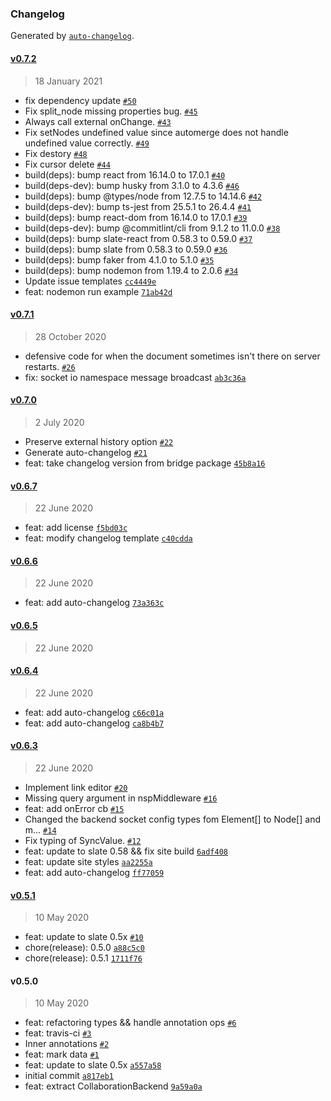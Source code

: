 ### Changelog

Generated by [`auto-changelog`](https://github.com/CookPete/auto-changelog).

#### [v0.7.2](https://github.com/cudr/slate-collaborative/compare/v0.7.1...v0.7.2)

> 18 January 2021

- fix dependency update [`#50`](https://github.com/cudr/slate-collaborative/pull/50)
- Fix split_node missing properties bug. [`#45`](https://github.com/cudr/slate-collaborative/pull/45)
- Always call external onChange. [`#43`](https://github.com/cudr/slate-collaborative/pull/43)
- Fix setNodes undefined value since automerge does not handle undefined value correctly. [`#49`](https://github.com/cudr/slate-collaborative/pull/49)
- Fix destory [`#48`](https://github.com/cudr/slate-collaborative/pull/48)
- Fix cursor delete [`#44`](https://github.com/cudr/slate-collaborative/pull/44)
- build(deps): bump react from 16.14.0 to 17.0.1 [`#40`](https://github.com/cudr/slate-collaborative/pull/40)
- build(deps-dev): bump husky from 3.1.0 to 4.3.6 [`#46`](https://github.com/cudr/slate-collaborative/pull/46)
- build(deps): bump @types/node from 12.7.5 to 14.14.6 [`#42`](https://github.com/cudr/slate-collaborative/pull/42)
- build(deps-dev): bump ts-jest from 25.5.1 to 26.4.4 [`#41`](https://github.com/cudr/slate-collaborative/pull/41)
- build(deps): bump react-dom from 16.14.0 to 17.0.1 [`#39`](https://github.com/cudr/slate-collaborative/pull/39)
- build(deps-dev): bump @commitlint/cli from 9.1.2 to 11.0.0 [`#38`](https://github.com/cudr/slate-collaborative/pull/38)
- build(deps): bump slate-react from 0.58.3 to 0.59.0 [`#37`](https://github.com/cudr/slate-collaborative/pull/37)
- build(deps): bump slate from 0.58.3 to 0.59.0 [`#36`](https://github.com/cudr/slate-collaborative/pull/36)
- build(deps): bump faker from 4.1.0 to 5.1.0 [`#35`](https://github.com/cudr/slate-collaborative/pull/35)
- build(deps): bump nodemon from 1.19.4 to 2.0.6 [`#34`](https://github.com/cudr/slate-collaborative/pull/34)
- Update issue templates [`cc4449e`](https://github.com/cudr/slate-collaborative/commit/cc4449e6dd35fbf36675a5ac5a7bac61222dad06)
- feat: nodemon run example [`71ab42d`](https://github.com/cudr/slate-collaborative/commit/71ab42d5bec04b89819f51a85659a93587f1af67)

#### [v0.7.1](https://github.com/cudr/slate-collaborative/compare/v0.7.0...v0.7.1)

> 28 October 2020

- defensive code for when the document sometimes isn't there on server restarts. [`#26`](https://github.com/cudr/slate-collaborative/pull/26)
- fix: socket io namespace message broadcast [`ab3c36a`](https://github.com/cudr/slate-collaborative/commit/ab3c36ab7dd7f24059c5d0864735c5892df98028)

#### [v0.7.0](https://github.com/cudr/slate-collaborative/compare/v0.6.7...v0.7.0)

> 2 July 2020

- Preserve external history option [`#22`](https://github.com/cudr/slate-collaborative/pull/22)
- Generate auto-changelog [`#21`](https://github.com/cudr/slate-collaborative/pull/21)
- feat: take changelog version from bridge package [`45b8a16`](https://github.com/cudr/slate-collaborative/commit/45b8a16ef57e582a617c7f6284de697a90e16030)

#### [v0.6.7](https://github.com/cudr/slate-collaborative/compare/v0.6.6...v0.6.7)

> 22 June 2020

- feat: add license [`f5bd03c`](https://github.com/cudr/slate-collaborative/commit/f5bd03cf27a1c620c69e6823b433963aea84610e)
- feat: modify changelog template [`c40cdda`](https://github.com/cudr/slate-collaborative/commit/c40cdda45d478b733f195058ef7b239bbb476aeb)

#### [v0.6.6](https://github.com/cudr/slate-collaborative/compare/v0.6.5...v0.6.6)

> 22 June 2020

- feat: add auto-changelog [`73a363c`](https://github.com/cudr/slate-collaborative/commit/73a363c8b3c0839046c255774580143eee6e1ee8)

#### [v0.6.5](https://github.com/cudr/slate-collaborative/compare/v0.6.4...v0.6.5)

> 22 June 2020

#### [v0.6.4](https://github.com/cudr/slate-collaborative/compare/v0.6.3...v0.6.4)

> 22 June 2020

- feat: add auto-changelog [`c66c01a`](https://github.com/cudr/slate-collaborative/commit/c66c01ac07d6e3ca59db765f45ce53868e103f31)
- feat: add auto-changelog [`ca8b4b7`](https://github.com/cudr/slate-collaborative/commit/ca8b4b741c79381e41319bf58a6980a30128be67)

#### [v0.6.3](https://github.com/cudr/slate-collaborative/compare/v0.5.1...v0.6.3)

> 22 June 2020

- Implement link editor [`#20`](https://github.com/cudr/slate-collaborative/pull/20)
- Missing query argument in nspMiddleware [`#16`](https://github.com/cudr/slate-collaborative/pull/16)
- feat: add onError cb [`#15`](https://github.com/cudr/slate-collaborative/pull/15)
- Changed the backend socket config types fom Element[] to Node[] and m… [`#14`](https://github.com/cudr/slate-collaborative/pull/14)
- Fix typing of SyncValue. [`#12`](https://github.com/cudr/slate-collaborative/pull/12)
- feat: update to slate 0.58 && fix site build [`6adf408`](https://github.com/cudr/slate-collaborative/commit/6adf4082dc9f81c52c779e23e6bbb8ebe6ef5e9d)
- feat: update site styles [`aa2255a`](https://github.com/cudr/slate-collaborative/commit/aa2255a03c605fbb6303298ef1ab462a088239d7)
- feat: add auto-changelog [`ff77059`](https://github.com/cudr/slate-collaborative/commit/ff77059a49402931e2d87a6e9b6d11d7549cb4c4)

#### [v0.5.1](https://github.com/cudr/slate-collaborative/compare/v0.5.0...v0.5.1)

> 10 May 2020

- feat: update to slate 0.5x [`#10`](https://github.com/cudr/slate-collaborative/pull/10)
- chore(release): 0.5.0 [`a88c5c0`](https://github.com/cudr/slate-collaborative/commit/a88c5c0ec967eeb107d2973f9c72537c537c830a)
- chore(release): 0.5.1 [`1711f76`](https://github.com/cudr/slate-collaborative/commit/1711f76f9b802c7d8369936a457f434d4b1f192b)

#### v0.5.0

> 10 May 2020

- feat: refactoring types && handle annotation ops [`#6`](https://github.com/cudr/slate-collaborative/pull/6)
- feat: travis-ci [`#3`](https://github.com/cudr/slate-collaborative/pull/3)
- Inner annotations [`#2`](https://github.com/cudr/slate-collaborative/pull/2)
- feat: mark data [`#1`](https://github.com/cudr/slate-collaborative/pull/1)
- feat: update to slate 0.5x [`a557a58`](https://github.com/cudr/slate-collaborative/commit/a557a58bda775107a37054bf4a8a697569308d48)
- initial commit [`a817eb1`](https://github.com/cudr/slate-collaborative/commit/a817eb1cebf296495099e67a7939e7a09f0e5b48)
- feat: extract CollaborationBackend [`9a59a0a`](https://github.com/cudr/slate-collaborative/commit/9a59a0ac34754f89dd7d8f7943b7073ad042e8bb)
